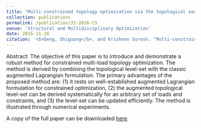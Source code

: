 ```yaml
---
title: "Multi-constrained topology optimization via the topological sensitivity 2"
collection: publications
permalink: /publication/J2-2016-CS
venue: 'Structural and Multidisciplinary Optimization'
date: 2015-11-26
citation: '<b>Deng, Shiguang</b>, and Krishnan Suresh. "Multi-constrained topology optimization via the topological sensitivity." <i>Structural and Multidisciplinary Optimization</i> 51 (2015): 987-1001.' 
---
```

Abstract: The objective of this paper is to introduce and demonstrate a robust method for constrained multi-load topology optimization. The method is derived by combining the topological level-set with the classic augmented Lagrangian formulation. The primary advantages of the proposed method are: (1) it rests on well-established augmented Lagrangian formulation for constrained optimization, (2) the augmented topological level-set can be derived systematically for an arbitrary set of loads and constraints, and (3) the level-set can be updated efficiently. The method is illustrated through numerical experiments. 

A copy of the full paper can be downloaded [here](/files/J1-2015-SMO.pdf).